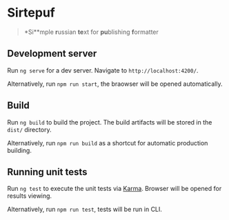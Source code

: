 # Sirtepuf

> *Si**mple **r**ussian **te**xt for **pu**blishing **f**ormatter

## Development server

Run `ng serve` for a dev server. Navigate to `http://localhost:4200/`.

Alternatively, run `npm run start`, the braowser will be opened automatically.

## Build

Run `ng build` to build the project. The build artifacts will be stored in the `dist/` directory.

Alternatively, run `npm run build` as a shortcut for automatic production building.

## Running unit tests

Run `ng test` to execute the unit tests via [Karma](https://karma-runner.github.io). Browser will be opened for results viewing.

Alternatively, run `npm run test`, tests will be run in CLI.
